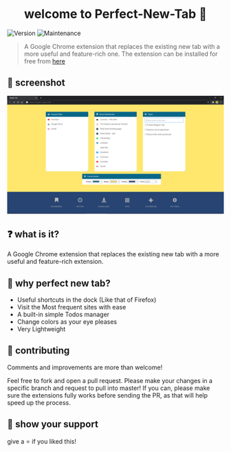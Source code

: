 <h1 align="center">welcome to Perfect-New-Tab 👋</h1>
<p>
  <img alt="Version" src="https://img.shields.io/badge/version-5.3-blue.svg?cacheSeconds=2592000" />
  <img alt="Maintenance" src="https://img.shields.io/badge/Maintained-yes-blue.svg" />
  <a href="https://github.com/alok722/elegant-tab/blob/master/LICENSE" target="_blank">
  </a>
</p>

> A Google Chrome extension that replaces the existing new tab with a more useful and feature-rich one. The extension can be installed for free from [here](https://goo.gl/HhJTdk)

## 📸 screenshot

![Perfect New Tab Screenshot](./images/screenshot_latest.PNG)

## ❓ what is it?

A Google Chrome extension that replaces the existing new tab with a more useful and feature-rich extension.

## 🤔 why perfect new tab?

+ Useful shortcuts in the dock (Like that of Firefox)
+ Visit the Most frequent sites with ease
+ A built-in simple Todos manager 
+ Change colors as your eye pleases
+ Very Lightweight

## 🤝 contributing
Comments and improvements are more than welcome!

Feel free to fork and open a pull request. Please make your changes in a specific branch and request to pull into master! If you can, please make sure the extensions fully works before sending the PR, as that will help speed up the process.

## 🙌 show your support

give a ⭐️ if you liked this!